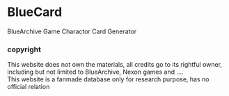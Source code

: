 # BlueCard
BlueArchive Game Charactor Card Generator  

### copyright
This website does not own the materials, all credits go to its rightful owner,  
including but not limited to BlueArchive, Nexon games and ....  
This website is a fanmade database only for research purpose, has no official relation